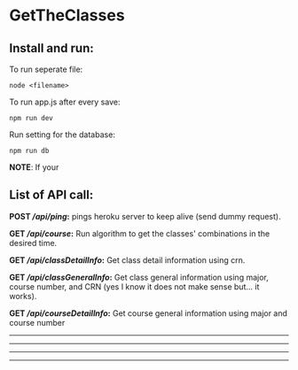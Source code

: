 # GetTheClasses
## Install and run:
To run seperate file:
```
node <filename>
```

To run app.js after every save:
```
npm run dev
```

Run setting for the database:
```
npm run db
```

__NOTE__: If your 

## List of API call: ##
**POST _/api/ping_:** pings heroku server to keep alive (send dummy request).

**GET _/api/course_:** Run algorithm to get the classes' combinations in the desired time.

**GET _/api/classDetailInfo_:** Get class detail information using crn.

**GET _/api/classGeneralInfo_:** Get class general information using major, course number, and CRN (yes I know it does not make sense but... it works).

**GET _/api/courseDetailInfo_:** Get course general information using major and course number
****
****
****
****
